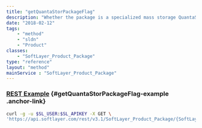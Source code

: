 ```yaml
---
title: "getQuantaStorPackageFlag"
description: "Whether the package is a specialized mass storage QuantaStor package. (Deprecated)"
date: "2018-02-12"
tags:
    - "method"
    - "sldn"
    - "Product"
classes:
    - "SoftLayer_Product_Package"
type: "reference"
layout: "method"
mainService : "SoftLayer_Product_Package"
---
```


### [REST Example](#getQuantaStorPackageFlag-example) <a href="/article/rest/"><i class="fas fa-question"></i></a> {#getQuantaStorPackageFlag-example .anchor-link} 
```bash
curl -g -u $SL_USER:$SL_APIKEY -X GET \
'https://api.softlayer.com/rest/v3.1/SoftLayer_Product_Package/{SoftLayer_Product_PackageID}/getQuantaStorPackageFlag'
```
